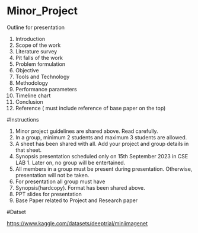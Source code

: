 # Minor_Project

Outline for presentation 

1. Introduction
2. Scope of the work
3. Literature survey
4. Pit falls of the work
5. Problem formulation
6. Objective
7. Tools and Technology
8. Methodology
9. Performance parameters
10. Timeline chart
11. Conclusion
12. Reference ( must include reference of base paper on the top)



#Instructions
1)	Minor project guidelines are shared above. Read carefully.
2)	In a group, minimum 2 students and maximum 3 students are allowed.
3)	A sheet has been shared with all. Add your project and group details in that sheet.
4)	Synopsis presentation scheduled only on 15th September 2023 in CSE LAB 1. Later on, no group will be entertained.
5)	All members in a group must be present during presentation. Otherwise, presentation will not be taken.
6)	For presentation all group must have
7)  Synopsis(hardcopy). Format has been shared above.
8)  PPT slides for presentation
9)  Base Paper related to Project and Research paper

#Datset

https://www.kaggle.com/datasets/deeptrial/miniimagenet
